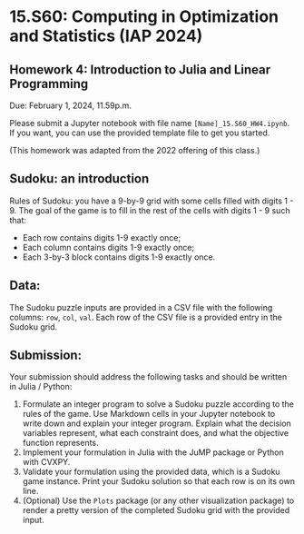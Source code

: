 # 15.S60: Computing in Optimization and Statistics (IAP 2024)

## Homework 4: Introduction to Julia and Linear Programming

Due: February 1, 2024, 11.59p.m. 

Please submit a Jupyter notebook with file name `[Name]_15.S60_HW4.ipynb`. If you want, you can use the provided template file to get you started.

(This homework was adapted from the 2022 offering of this class.)

## Sudoku: an introduction

Rules of Sudoku: you have a 9-by-9 grid with some cells filled with digits 1 - 9. The goal of the game is to fill in the rest of the cells with digits 1 - 9 such that:
- Each row contains digits 1-9 exactly once;
- Each column contains digits 1-9 exactly once;
- Each 3-by-3 block contains digits 1-9 exactly once.

## Data:

The Sudoku puzzle inputs are provided in a CSV file with the following columns: `row`, `col`, `val`. Each row of the CSV file is a provided entry in the Sudoku grid.

## Submission:

Your submission should address the following tasks and should be written in Julia / Python:

1. Formulate an integer program to solve a Sudoku puzzle according to the rules of the game. Use Markdown cells in your Jupyter notebook to write down and explain your integer program. Explain what the decision variables represent, what each constraint does, and what the objective function represents.
2. Implement your formulation in Julia with the JuMP package or Python with CVXPY.
3. Validate your formulation using the provided data, which is a Sudoku game instance. Print your Sudoku solution so that each row is on its own line.
4. (Optional) Use the `Plots` package (or any other visualization package) to render a pretty version of the completed Sudoku grid with the provided input.
